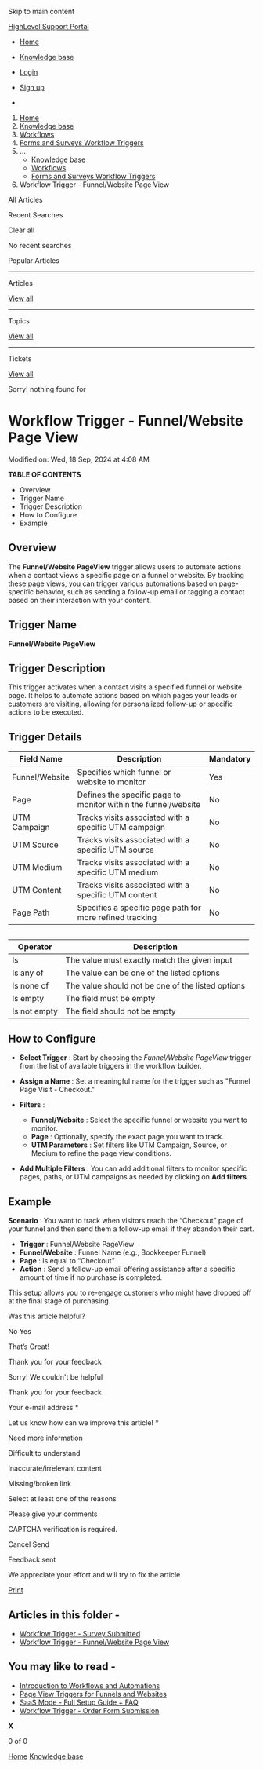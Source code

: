 Skip to main content

[ HighLevel Support Portal ](https://help.gohighlevel.com)

  * [ Home ](/support/home)
  * [ Knowledge base ](/support/solutions)

  * [Login](/support/login)
  * [Sign up](/support/signup)
  * 

  1. [Home](/support/home)
  2. [Knowledge base](/support/solutions)
  3. [Workflows](/support/solutions/48000455132)
  4. [Forms and Surveys Workflow Triggers](/support/solutions/folders/155000000807)
  5. ... 
     * [Knowledge base](/support/solutions)
     * [Workflows](/support/solutions/48000455132)
     * [Forms and Surveys Workflow Triggers](/support/solutions/folders/155000000807)
  6. Workflow Trigger - Funnel/Website Page View

All  Articles 

Recent Searches

Clear all

No recent searches

Popular Articles

* * *

Articles

[View all](/support/search/solutions)

* * *

Topics

[View all](/support/search/topics)

* * *

Tickets

[View all](/support/search/tickets)

Sorry! nothing found for   

# Workflow Trigger - Funnel/Website Page View

Modified on: Wed, 18 Sep, 2024 at 4:08 AM

**TABLE OF CONTENTS**

  * Overview
  * Trigger Name
  * Trigger Description
  * How to Configure
  * Example

##   

## Overview

The **Funnel/Website PageView** trigger allows users to automate actions when a contact views a specific page on a funnel or website. By tracking these page views, you can trigger various automations based on page-specific behavior, such as sending a follow-up email or tagging a contact based on their interaction with your content.

## Trigger Name

**Funnel/Website PageView**

## Trigger Description

This trigger activates when a contact visits a specified funnel or website page. It helps to automate actions based on which pages your leads or customers are visiting, allowing for personalized follow-up or specific actions to be executed.

## Trigger Details

Field Name| Description| Mandatory  
---|---|---  
Funnel/Website| Specifies which funnel or website to monitor| Yes  
Page| Defines the specific page to monitor within the funnel/website| No  
UTM Campaign| Tracks visits associated with a specific UTM campaign| No  
UTM Source| Tracks visits associated with a specific UTM source| No  
UTM Medium| Tracks visits associated with a specific UTM medium| No  
UTM Content| Tracks visits associated with a specific UTM content| No  
Page Path| Specifies a specific page path for more refined tracking| No  

##   

Operator| Description  
---|---  
Is| The value must exactly match the given input  
Is any of| The value can be one of the listed options  
Is none of| The value should not be one of the listed options  
Is empty| The field must be empty  
Is not empty| The field should not be empty  
  
##   

## How to Configure

  * **Select Trigger** : Start by choosing the _Funnel/Website PageView_ trigger from the list of available triggers in the workflow builder.

  * **Assign a Name** : Set a meaningful name for the trigger such as "Funnel Page Visit - Checkout."

  * **Filters** :

    * **Funnel/Website** : Select the specific funnel or website you want to monitor.
    * **Page** : Optionally, specify the exact page you want to track.
    * **UTM Parameters** : Set filters like UTM Campaign, Source, or Medium to refine the page view conditions.
  * **Add Multiple Filters** : You can add additional filters to monitor specific pages, paths, or UTM campaigns as needed by clicking on **Add filters**.

## Example

**Scenario** : You want to track when visitors reach the “Checkout” page of your funnel and then send them a follow-up email if they abandon their cart.

  * **Trigger** : Funnel/Website PageView
  * **Funnel/Website** : Funnel Name (e.g., Bookkeeper Funnel)
  * **Page** : Is equal to “Checkout”
  * **Action** : Send a follow-up email offering assistance after a specific amount of time if no purchase is completed.

This setup allows you to re-engage customers who might have dropped off at the final stage of purchasing.

Was this article helpful?

No  Yes 

That’s Great!

Thank you for your feedback

Sorry! We couldn't be helpful

Thank you for your feedback

Your e-mail address *

Let us know how can we improve this article! *

Need more information 

Difficult to understand 

Inaccurate/irrelevant content 

Missing/broken link 

Select at least one of the reasons 

Please give your comments 

CAPTCHA verification is required. 

Cancel  Send 

Feedback sent

We appreciate your effort and will try to fix the article

[Print](javascript:print\(\))

## Articles in this folder -

  * [Workflow Trigger - Survey Submitted](/support/solutions/articles/155000003259-workflow-trigger-survey-submitted)
  * [Workflow Trigger - Funnel/Website Page View](/support/solutions/articles/155000003498-workflow-trigger-funnel-website-page-view)

## You may like to read -

  * [Introduction to Workflows and Automations](/support/solutions/articles/155000002445-introduction-to-workflows-and-automations)
  * [Page View Triggers for Funnels and Websites](/support/solutions/articles/155000002027-page-view-triggers-for-funnels-and-websites)
  * [SaaS Mode - Full Setup Guide + FAQ](/support/solutions/articles/48001184920-saas-mode-full-setup-guide-faq)
  * [Workflow Trigger - Order Form Submission](/support/solutions/articles/155000003253-workflow-trigger-order-form-submission)

**X**

0 of 0 []()

[Home](/support/home) [Knowledge base](/support/solutions)
